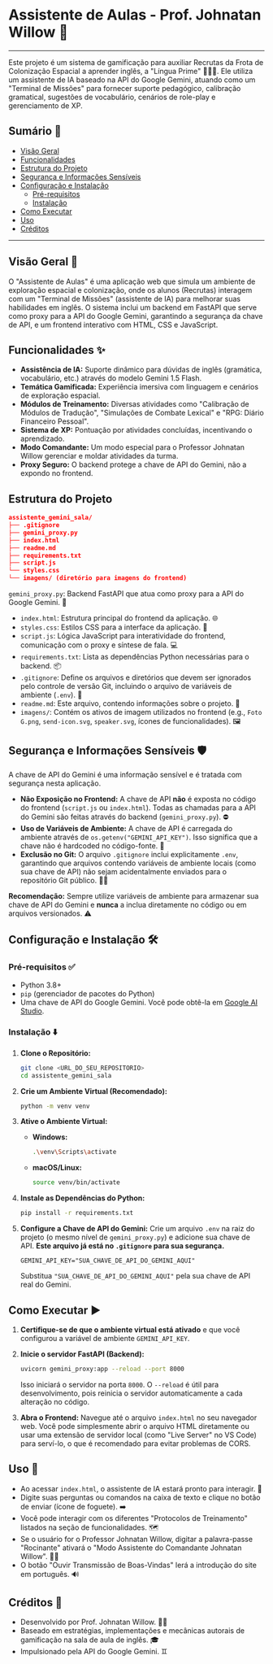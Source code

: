 # Assistente de Aulas - Prof. Johnatan Willow 🚀
--- 
Este projeto é um sistema de gamificação para auxiliar Recrutas da Frota de Colonização Espacial a aprender inglês, a "Língua Prime" 🚀🚀🚀. Ele utiliza um assistente de IA baseado na API do Google Gemini, atuando como um "Terminal de Missões" para fornecer suporte pedagógico, calibração gramatical, sugestões de vocabulário, cenários de role-play e gerenciamento de XP.

## Sumário 📜

* [Visão Geral](#visão-geral)
* [Funcionalidades](#funcionalidades)
* [Estrutura do Projeto](#estrutura-do-projeto)
* [Segurança e Informações Sensíveis](#segurança-e-informações-sensíveis)
* [Configuração e Instalação](#configuração-e-instalação)
    * [Pré-requisitos](#pré-requisitos)
    * [Instalação](#instalação)
* [Como Executar](#como-executar)
* [Uso](#uso)
* [Créditos](#créditos)

---

## Visão Geral 🌌

O "Assistente de Aulas" é uma aplicação web que simula um ambiente de exploração espacial e colonização, onde os alunos (Recrutas) interagem com um "Terminal de Missões" (assistente de IA) para melhorar suas habilidades em inglês. O sistema inclui um backend em FastAPI que serve como proxy para a API do Google Gemini, garantindo a segurança da chave de API, e um frontend interativo com HTML, CSS e JavaScript.

## Funcionalidades ✨

* **Assistência de IA:** Suporte dinâmico para dúvidas de inglês (gramática, vocabulário, etc.) através do modelo Gemini 1.5 Flash.
* **Temática Gamificada:** Experiência imersiva com linguagem e cenários de exploração espacial.
* **Módulos de Treinamento:** Diversas atividades como "Calibração de Módulos de Tradução", "Simulações de Combate Lexical" e "RPG: Diário Financeiro Pessoal".
* **Sistema de XP:** Pontuação por atividades concluídas, incentivando o aprendizado.
* **Modo Comandante:** Um modo especial para o Professor Johnatan Willow gerenciar e moldar atividades da turma.
* **Proxy Seguro:** O backend protege a chave de API do Gemini, não a expondo no frontend.

## Estrutura do Projeto
```json
assistente_gemini_sala/
├── .gitignore
├── gemini_proxy.py
├── index.html
├── readme.md
├── requirements.txt
├── script.js
└── styles.css
└── imagens/ (diretório para imagens do frontend)
```

 `gemini_proxy.py`: Backend FastAPI que atua como proxy para a API do Google Gemini. 🐍
* `index.html`: Estrutura principal do frontend da aplicação. 🌐
* `styles.css`: Estilos CSS para a interface da aplicação. 🎨
* `script.js`: Lógica JavaScript para interatividade do frontend, comunicação com o proxy e síntese de fala. 💻
* `requirements.txt`: Lista as dependências Python necessárias para o backend. 📦
* `.gitignore`: Define os arquivos e diretórios que devem ser ignorados pelo controle de versão Git, incluindo o arquivo de variáveis de ambiente (`.env`). 🚫
* `readme.md`: Este arquivo, contendo informações sobre o projeto. 📄
* `imagens/`: Contém os ativos de imagem utilizados no frontend (e.g., `Foto G.png`, `send-icon.svg`, `speaker.svg`, ícones de funcionalidades). 🖼️

## Segurança e Informações Sensíveis 🛡️

A chave de API do Gemini é uma informação sensível e é tratada com segurança nesta aplicação.

* **Não Exposição no Frontend:** A chave de API **não** é exposta no código do frontend (`script.js` ou `index.html`). Todas as chamadas para a API do Gemini são feitas através do backend (`gemini_proxy.py`). ⛔
* **Uso de Variáveis de Ambiente:** A chave de API é carregada do ambiente através de `os.getenv("GEMINI_API_KEY")`. Isso significa que a chave não é hardcoded no código-fonte. 🔑
* **Exclusão no Git:** O arquivo `.gitignore` inclui explicitamente `.env`, garantindo que arquivos contendo variáveis de ambiente locais (como sua chave de API) não sejam acidentalmente enviados para o repositório Git público. 🕵️‍♀️

**Recomendação:** Sempre utilize variáveis de ambiente para armazenar sua chave de API do Gemini e **nunca** a inclua diretamente no código ou em arquivos versionados. ⚠️

## Configuração e Instalação 🛠️

### Pré-requisitos ✅

* Python 3.8+
* `pip` (gerenciador de pacotes do Python)
* Uma chave de API do Google Gemini. Você pode obtê-la em [Google AI Studio](https://ai.google.dev/).

### Instalação ⬇️

1.  **Clone o Repositório:**
    ```bash
    git clone <URL_DO_SEU_REPOSITORIO>
    cd assistente_gemini_sala
    ```

2.  **Crie um Ambiente Virtual (Recomendado):**
    ```bash
    python -m venv venv
    ```

3.  **Ative o Ambiente Virtual:**
    * **Windows:**
        ```bash
        .\venv\Scripts\activate
        ```
    * **macOS/Linux:**
        ```bash
        source venv/bin/activate
        ```

4.  **Instale as Dependências do Python:**
    ```bash
    pip install -r requirements.txt
    ```

5.  **Configure a Chave de API do Gemini:**
    Crie um arquivo `.env` na raiz do projeto (o mesmo nível de `gemini_proxy.py`) e adicione sua chave de API. **Este arquivo já está no `.gitignore` para sua segurança.**
    ```dotenv
    GEMINI_API_KEY="SUA_CHAVE_DE_API_DO_GEMINI_AQUI"
    ```
    Substitua `"SUA_CHAVE_DE_API_DO_GEMINI_AQUI"` pela sua chave de API real do Gemini.

## Como Executar ▶️

1.  **Certifique-se de que o ambiente virtual está ativado** e que você configurou a variável de ambiente `GEMINI_API_KEY`.

2.  **Inicie o servidor FastAPI (Backend):**
    ```bash
    uvicorn gemini_proxy:app --reload --port 8000
    ```
    Isso iniciará o servidor na porta `8000`. O `--reload` é útil para desenvolvimento, pois reinicia o servidor automaticamente a cada alteração no código.

3.  **Abra o Frontend:**
    Navegue até o arquivo `index.html` no seu navegador web. Você pode simplesmente abrir o arquivo HTML diretamente ou usar uma extensão de servidor local (como "Live Server" no VS Code) para serví-lo, o que é recomendado para evitar problemas de CORS.

## Uso 💬

* Ao acessar `index.html`, o assistente de IA estará pronto para interagir. 👋
* Digite suas perguntas ou comandos na caixa de texto e clique no botão de enviar (ícone de foguete). ➡️
* Você pode interagir com os diferentes "Protocolos de Treinamento" listados na seção de funcionalidades. 🗺️
* Se o usuário for o Professor Johnatan Willow, digitar a palavra-passe "Rocinante" ativará o "Modo Assistente do Comandante Johnatan Willow". 👨‍✈️
* O botão "Ouvir Transmissão de Boas-Vindas" lerá a introdução do site em português. 🔊

## Créditos 🙏

* Desenvolvido por Prof. Johnatan Willow. 🧑‍💻
* Baseado em estratégias, implementações e mecânicas autorais de gamificação na sala de aula de inglês. 🎓
* Impulsionado pela API do Google Gemini. ♊